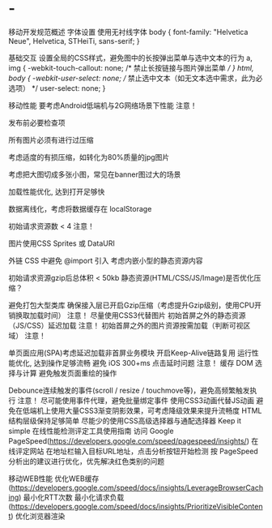 # -
移动开发规范概述
字体设置
使用无衬线字体
body {
    font-family: "Helvetica Neue", Helvetica, STHeiTi, sans-serif;
}

基础交互
设置全局的CSS样式，避免图中的长按弹出菜单与选中文本的行为
a, img {
    -webkit-touch-callout: none; /* 禁止长按链接与图片弹出菜单 */
}
html, body {
    -webkit-user-select: none;   /* 禁止选中文本（如无文本选中需求，此为必选项） */
    user-select: none;
}

移动性能
要考虑Android低端机与2G网络场景下性能 注意！

发布前必要检查项

所有图片必须有进行过压缩

考虑适度的有损压缩，如转化为80%质量的jpg图片

考虑把大图切成多张小图，常见在banner图过大的场景

加载性能优化, 达到打开足够快

数据离线化，考虑将数据缓存在 localStorage

初始请求资源数 < 4 注意！

图片使用CSS Sprites 或 DataURI

外链 CSS 中避免 @import 引入
考虑内嵌小型的静态资源内容

初始请求资源gzip后总体积 < 50kb
静态资源(HTML/CSS/JS/Image)是否优化压缩？

避免打包大型类库
确保接入层已开启Gzip压缩（考虑提升Gzip级别，使用CPU开销换取加载时间） 注意！
尽量使用CSS3代替图片
初始首屏之外的静态资源（JS/CSS）延迟加载 注意！
初始首屏之外的图片资源按需加载（判断可视区域） 注意！

单页面应用(SPA)考虑延迟加载非首屏业务模块
开启Keep-Alive链路复用
运行性能优化, 达到操作足够流畅
避免 iOS 300+ms 点击延时问题 注意！
缓存 DOM 选择与计算
避免触发页面重绘的操作

Debounce连续触发的事件(scroll / resize / touchmove等)，避免高频繁触发执行 注意！
尽可能使用事件代理，避免批量绑定事件
使用CSS3动画代替JS动画
避免在低端机上使用大量CSS3渐变阴影效果，可考虑降级效果来提升流畅度
HTML结构层级保持足够简单
尽能少的使用CSS高级选择器与通配选择器
Keep it simple
在线性能检测评定工具使用指南
访问 Google PageSpeed(https://developers.google.com/speed/pagespeed/insights/) 在线评定网站
在地址栏输入目标URL地址，点击分析按钮开始检测
按 PageSpeed 分析出的建议进行优化，优先解决红色类别的问题


移动WEB性能
优化WEB缓存(https://developers.google.com/speed/docs/insights/LeverageBrowserCaching)
最小化RTT次数
最小化请求负载(https://developers.google.com/speed/docs/insights/PrioritizeVisibleContent)
优化浏览器渲染
